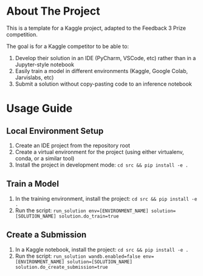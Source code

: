 # About The Project
This is a template for a Kaggle project, adapted to the Feedback 3 Prize competition.

The goal is for a Kaggle competitor to be able to:
1. Develop their solution in an IDE (PyCharm, VSCode, etc) rather than in a Jupyter-style notebook
2. Easily train a model in different environments (Kaggle, Google Colab, Jarvislabs, etc)
3. Submit a solution without copy-pasting code to an inference notebook

# Usage Guide
## Local Environment Setup
1. Create an IDE project from the repository root
2. Create a virtual environment for the project (using either virtualenv, conda, or a similar tool)
3. Install the project in development mode: `cd src && pip install -e . `
## Train a Model
1. In the training environment, install the project: `cd src && pip install -e .` 
2. Run the script: ```run_solution env=[ENVIRONMENT_NAME] solution=[SOLUTION_NAME] solution.do_train=true ```
## Create a Submission
1. In a Kaggle notebook, install the project: `cd src && pip install -e .` 
2. Run the script: ```run_solution wandb.enabled=false env=[ENVIRONMENT_NAME] solution=[SOLUTION_NAME] solution.do_create_submission=true ```